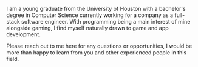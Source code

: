 I am a young graduate from the University of Houston with a bachelor's degree in Computer Science currently working for a company as a full-stack software engineer. With programming being a main interest of mine alongside gaming, I find myself naturally drawn to game and app development.

Please reach out to me here for any questions or opportunities, I would be more than happy to learn from you and other experienced people in this field.

<!---
MKeru/MKeru is a ✨ special ✨ repository because its `README.md` (this file) appears on your GitHub profile.
You can click the Preview link to take a look at your changes.
--->
